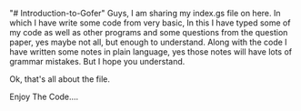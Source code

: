"# Introduction-to-Gofer" 
Guys, I am sharing my index.gs file on here. In which I have write some code from very basic,
In this I have typed some of my code as well as other programs and some questions from the question paper, yes maybe not all, but enough to understand.
Along with the code I have written some notes in plain language, yes those notes will have lots of grammar mistakes. But I hope you understand.

Ok, that's all about the file.

Enjoy The Code....

